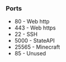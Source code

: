 ### Ports

 - 80 - Web http
 - 443 - Web https
 &nbsp;
 - 22 - SSH
 - 5000 - StateAPI
 - 25565 - Minecraft
 &nbsp;
 - 85 - Unused
